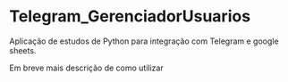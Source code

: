 # Telegram_GerenciadorUsuarios

 Aplicação de estudos de Python para integração com Telegram 
 e google sheets.
 
 Em breve mais descrição de como utilizar
 
